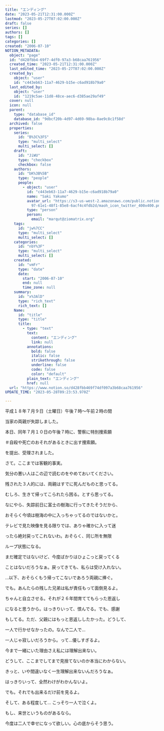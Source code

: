 ```yaml
---
title: "エンディング"
date: "2023-05-21T12:31:00.000Z"
lastmod: "2023-05-27T07:02:00.000Z"
draft: false
series: []
authors: []
tags: []
categories: []
created: "2006-07-10"
NOTION_METADATA:
  object: "page"
  id: "d428fbb4-69f7-4df0-97a3-b68caa761956"
  created_time: "2023-05-21T12:31:00.000Z"
  last_edited_time: "2023-05-27T07:02:00.000Z"
  created_by:
    object: "user"
    id: "c443eb63-11a7-4629-b15e-c6ad918b79a0"
  last_edited_by:
    object: "user"
    id: "1219c5ae-11d8-48ce-aec6-d385ae29af49"
  cover: null
  icon: null
  parent:
    type: "database_id"
    database_id: "9dbcf20b-4d97-4d69-98ba-8ae9c8c1f58d"
  archived: false
  properties:
    series:
      id: "B%3C%3FS"
      type: "multi_select"
      multi_select: []
    draft:
      id: "JiWU"
      type: "checkbox"
      checkbox: false
    authors:
      id: "bK%3B%5B"
      type: "people"
      people:
        - object: "user"
          id: "c443eb63-11a7-4629-b15e-c6ad918b79a0"
          name: "Saki Yakumo"
          avatar_url: "https://s3-us-west-2.amazonaws.com/public.notion-static.com/3ad1c4\
            97-61e1-48f1-85e8-6acf4c4fdb2d/maoh_icon_twitter_400x400.png"
          type: "person"
          person:
            email: "marqut@ziomatrix.org"
    tags:
      id: "jw%7CC"
      type: "multi_select"
      multi_select: []
    categories:
      id: "nbY%3F"
      type: "multi_select"
      multi_select: []
    created:
      id: "vmFr"
      type: "date"
      date:
        start: "2006-07-10"
        end: null
        time_zone: null
    summary:
      id: "x%3AlD"
      type: "rich_text"
      rich_text: []
    Name:
      id: "title"
      type: "title"
      title:
        - type: "text"
          text:
            content: "エンディング"
            link: null
          annotations:
            bold: false
            italic: false
            strikethrough: false
            underline: false
            code: false
            color: "default"
          plain_text: "エンディング"
          href: null
  url: "https://www.notion.so/d428fbb469f74df097a3b68caa761956"
UPDATE_TIME: "2023-05-28T09:23:53.970Z"

---
```

<link rel="stylesheet" href="https://cdn.jsdelivr.net/npm/katex@0.16.2/dist/katex.min.css" integrity="sha384-bYdxxUwYipFNohQlHt0bjN/LCpueqWz13HufFEV1SUatKs1cm4L6fFgCi1jT643X" crossorigin="anonymous">


平成１８年７月９日（土曜日）午後７時～午前２時の間


当家の両親が失踪しました。


本日、同年７月１０日の午後７時に、警察に特別捜索願


＃自殺や死亡のおそれがあるときに出す捜索願。


を提出、受理されました。


さて。ここまでは客観的事実。


気分の悪い人はこの辺で読むのをやめておいてください。


残された３人的には、両親はすでに死んだものと思ってる。


むしろ、生きて帰ってこられたら困る。とすら思ってる。


なにやら、失踪前日に富士の樹海に行ってきたそうだから、


おそらく今頃は樹海の中に入っちゃってるのではないかと。


テレビで見た映像を見る限りでは、ありゃ確かに入って迷


ったら絶対戻ってこれないわ。おそらく、同じ所を無限


ループ状態になる。


まだ確定ではないけど、今度ばかりはひょこっと戻ってくる


ことはないだろうなぁ。戻ってきても、私らは受け入れない。


…以下、おそらくもう帰ってこないであろう両親に捧ぐ。


でも。あんたらの残した兄弟は私が責任もって面倒見るよ。


ちゃんと自立させる。それが２６年間育ててもらった恩返し


になると思うから。はっきりいって、恨んでる。でも、感謝


もしてる。ただ、父親にはもっと恩返ししたかった。どうして、


一人で行かせなかったの。なんで二人で…


一人じゃ寂しいだろうから。って…優しすぎるよ。


今まで一緒にいた理由さえ私には理解出来ない。


どうして、ここまでしてまで見捨てないのか本当にわからない。


きっと、いや間違いなく一生理解出来ないんだろうなぁ。


はっきりいって、全然わけがわかんないよ。


でも。それでも出来るだけ前を見るよ。


そして、ある程度して… こっそり一人で泣くよ。


もし、来世というものがあるなら。


今度は二人で幸せになって欲しい。心の底からそう思う。

